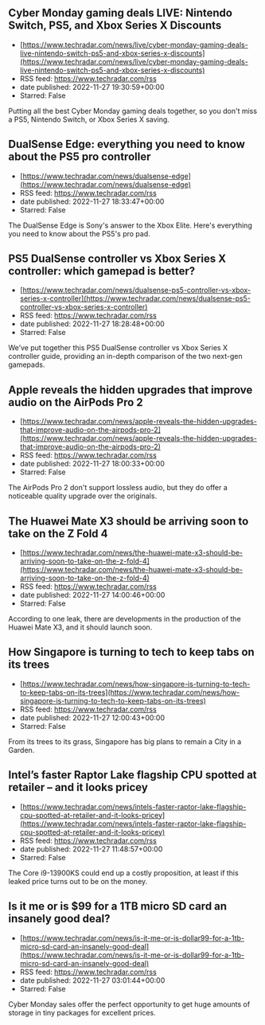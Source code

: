 ## Cyber Monday gaming deals LIVE: Nintendo Switch, PS5, and Xbox Series X Discounts
 - [https://www.techradar.com/news/live/cyber-monday-gaming-deals-live-nintendo-switch-ps5-and-xbox-series-x-discounts](https://www.techradar.com/news/live/cyber-monday-gaming-deals-live-nintendo-switch-ps5-and-xbox-series-x-discounts)
 - RSS feed: https://www.techradar.com/rss
 - date published: 2022-11-27 19:30:59+00:00
 - Starred: False

Putting all the best Cyber Monday gaming deals together, so you don't miss a PS5, Nintendo Switch, or Xbox Series X saving.

## DualSense Edge: everything you need to know about the PS5 pro controller
 - [https://www.techradar.com/news/dualsense-edge](https://www.techradar.com/news/dualsense-edge)
 - RSS feed: https://www.techradar.com/rss
 - date published: 2022-11-27 18:33:47+00:00
 - Starred: False

The DualSense Edge is Sony's answer to the Xbox Elite. Here's everything you need to know about the PS5's pro pad.

## PS5 DualSense controller vs Xbox Series X controller: which gamepad is better?
 - [https://www.techradar.com/news/dualsense-ps5-controller-vs-xbox-series-x-controller](https://www.techradar.com/news/dualsense-ps5-controller-vs-xbox-series-x-controller)
 - RSS feed: https://www.techradar.com/rss
 - date published: 2022-11-27 18:28:48+00:00
 - Starred: False

We’ve put together this PS5 DualSense controller vs Xbox Series X controller guide, providing an in-depth comparison of the two next-gen gamepads.

## Apple reveals the hidden upgrades that improve audio on the AirPods Pro 2
 - [https://www.techradar.com/news/apple-reveals-the-hidden-upgrades-that-improve-audio-on-the-airpods-pro-2](https://www.techradar.com/news/apple-reveals-the-hidden-upgrades-that-improve-audio-on-the-airpods-pro-2)
 - RSS feed: https://www.techradar.com/rss
 - date published: 2022-11-27 18:00:33+00:00
 - Starred: False

The AirPods Pro 2 don't support lossless audio, but they do offer a noticeable quality upgrade over the originals.

## The Huawei Mate X3 should be arriving soon to take on the Z Fold 4
 - [https://www.techradar.com/news/the-huawei-mate-x3-should-be-arriving-soon-to-take-on-the-z-fold-4](https://www.techradar.com/news/the-huawei-mate-x3-should-be-arriving-soon-to-take-on-the-z-fold-4)
 - RSS feed: https://www.techradar.com/rss
 - date published: 2022-11-27 14:00:46+00:00
 - Starred: False

According to one leak, there are developments in the production of the Huawei Mate X3, and it should launch soon.

## How Singapore is turning to tech to keep tabs on its trees
 - [https://www.techradar.com/news/how-singapore-is-turning-to-tech-to-keep-tabs-on-its-trees](https://www.techradar.com/news/how-singapore-is-turning-to-tech-to-keep-tabs-on-its-trees)
 - RSS feed: https://www.techradar.com/rss
 - date published: 2022-11-27 12:00:43+00:00
 - Starred: False

From its trees to its grass, Singapore has big plans to remain a City in a Garden.

## Intel’s faster Raptor Lake flagship CPU spotted at retailer – and it looks pricey
 - [https://www.techradar.com/news/intels-faster-raptor-lake-flagship-cpu-spotted-at-retailer-and-it-looks-pricey](https://www.techradar.com/news/intels-faster-raptor-lake-flagship-cpu-spotted-at-retailer-and-it-looks-pricey)
 - RSS feed: https://www.techradar.com/rss
 - date published: 2022-11-27 11:48:57+00:00
 - Starred: False

The Core i9-13900KS could end up a costly proposition, at least if this leaked price turns out to be on the money.

## Is it me or is $99 for a 1TB micro SD card an insanely good deal?
 - [https://www.techradar.com/news/is-it-me-or-is-dollar99-for-a-1tb-micro-sd-card-an-insanely-good-deal](https://www.techradar.com/news/is-it-me-or-is-dollar99-for-a-1tb-micro-sd-card-an-insanely-good-deal)
 - RSS feed: https://www.techradar.com/rss
 - date published: 2022-11-27 03:01:44+00:00
 - Starred: False

Cyber Monday sales offer the perfect opportunity to get huge amounts of storage in tiny packages for excellent prices.
